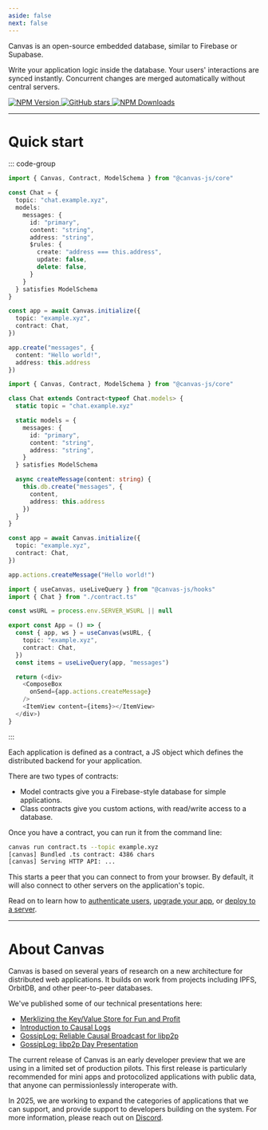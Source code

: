 ```yaml
---
aside: false
next: false
---
```


<div :class="$style.main">

<HeroRow text="Build instant-sync decentralized applications" :image="{ light: '/graphic_jellyfish_dark.png', dark: '/graphic_jellyfish.png' }" />

<div :class="$style.mainInner">

Canvas is an open-source embedded database, similar to Firebase or
Supabase.

Write your application logic inside the database. Your users'
interactions are synced instantly. Concurrent changes
are merged automatically without central servers.

</div>

<FeatureTags :features="[
  {
    text: 'Cross-platform',
    tooltip: 'Works in the browser, in Node.js, or in React Native',
    iconName: 'mobile'
  },
  {
    text: 'Cross-database',
    tooltip: 'Backed by SQLite, Postgres, or IndexedDB',
    iconName: 'database'
  },
  {
    text: 'Realtime',
    tooltip: 'Instant sync via libp2p WebSockets',
    iconName: 'activity'
  },
  {
    text: 'Live queries',
    tooltip: 'React hooks for live apps & database queries',
    iconName: 'compare'
  },
  {
    text: 'Transactions',
    tooltip: 'Transactional logic inside your database',
    iconName: 'atom'
  },
  {
    text: 'Management UI',
    tooltip: 'Edit your application through a database management interface',
    iconName: 'apps',
  },
  {
    text: 'Open source',
    tooltip: 'MIT Licensed, minimal vendor lock-in',
    iconName: 'crown',
  },
  {
    text: 'CRDTs',
    tooltip: 'Soon: Multiplayer editing using embedded CRDTs',
    iconName: 'guide',
    disabled: true,
  },
  {
    text: 'Private Data',
    tooltip: 'Soon: Native end-to-end encrypted data',
    iconName: 'lock',
    disabled: true
  },
]" />

</div>

<div :class="$style.partial">

<EmailForm />

</div>

<div :class="$style.badges">
<a href="https://github.com/canvasxyz/canvas" target="_blank">

![NPM Version](https://img.shields.io/npm/v/%40canvas-js%2Fcore)
![GitHub stars](https://img.shields.io/github/stars/canvasxyz/canvas?style=flat)
![NPM Downloads](https://img.shields.io/npm/dm/%40canvas-js%2Fcore)

</a>
</div>

---

<div :class="$style.sectionHeaderCol">

# Quick start

</div>

<div :class="$style.flex">
  <div :class="$style.colRight">

::: code-group

```ts [Database Contract]
import { Canvas, Contract, ModelSchema } from "@canvas-js/core"

const Chat = {
  topic: "chat.example.xyz",
  models:
    messages: {
      id: "primary",
      content: "string",
      address: "string",
      $rules: {
        create: "address === this.address",
        update: false,
        delete: false,
      }
    }
  } satisfies ModelSchema
}

const app = await Canvas.initialize({
  topic: "example.xyz",
  contract: Chat,
})

app.create("messages", {
  content: "Hello world!",
  address: this.address
})
```

```ts [Class Contract]
import { Canvas, Contract, ModelSchema } from "@canvas-js/core"

class Chat extends Contract<typeof Chat.models> {
  static topic = "chat.example.xyz"

  static models = {
    messages: {
      id: "primary",
      content: "string",
      address: "string",
    }
  } satisfies ModelSchema

  async createMessage(content: string) {
    this.db.create("messages", {
      content,
      address: this.address
    })
  }
}

const app = await Canvas.initialize({
  topic: "example.xyz",
  contract: Chat,
})

app.actions.createMessage("Hello world!")
```

```ts [React]
import { useCanvas, useLiveQuery } from "@canvas-js/hooks"
import { Chat } from "./contract.ts"

const wsURL = process.env.SERVER_WSURL || null

export const App = () => {
  const { app, ws } = useCanvas(wsURL, {
    topic: "example.xyz",
    contract: Chat,
  })
  const items = useLiveQuery(app, "messages")

  return (<div>
    <ComposeBox
      onSend={app.actions.createMessage}
    />
    <ItemView content={items}></ItemView>
  </div>)
}
```

:::

<CodeGroupOpener /> <!-- needed for production build -->

  </div>
  <div :class="$style.colLeft">

Each application is defined as a contract, a JS object which
defines the distributed backend for your application.

There are two types of contracts:

- Model contracts give you a Firebase-style database
  for simple applications.
- Class contracts give you custom actions, with read/write
  access to a database.

Once you have a contract, you can run it from the command line:

```sh
canvas run contract.ts --topic example.xyz
[canvas] Bundled .ts contract: 4386 chars
[canvas] Serving HTTP API: ...
```

This starts a peer that you can connect to from your browser. By
default, it will also connect to other servers on the
application's topic.

Read on to learn how to [authenticate users](/4-identities-auth),
[upgrade your app](/6-deploying), or [deploy to a
server](/7-upgrading).

  </div>
</div>

---

<div :class="$style.end">

<div :class="$style.sectionHeader">

# About Canvas

</div>

Canvas is based on several years of research on a new architecture for
distributed web applications. It builds on work from projects including IPFS,
OrbitDB, and other peer-to-peer databases.

We've published some of our technical presentations here:

- [Merklizing the Key/Value Store for Fun and Profit](https://joelgustafson.com/posts/2023-05-04/merklizing-the-key-value-store-for-fun-and-profit)
- [Introduction to Causal Logs](https://joelgustafson.com/posts/2024-09-30/introduction-to-causal-logs)
- [GossipLog: Reliable Causal Broadcast for libp2p](https://joelgustafson.com/posts/2024-09-30/gossiplog-reliable-causal-broadcast-for-libp2p)
- [GossipLog: libp2p Day Presentation](https://www.youtube.com/watch?v=X8nAdx1G-Cs)

The current release of Canvas is an early developer preview that we
are using in a limited set of production pilots. This first release is
particularly recommended for mini apps and protocolized
applications with public data, that anyone can permissionlessly
interoperate with.

In 2025, we are working to expand the categories of applications that
we can support, and provide support to developers building on the system.
For more information, please reach out on [Discord](https://discord.gg/EjczssxKpR).

</div>

<HomepageFooter />

<style module>
.main p[class="text"],
.main a[class="tagline"],
.sectionHeader h1,
.sectionHeaderCol h1 { font-family: "Space Grotesk"; }

.main, .partial { max-width: 520px; }
.mainInner { max-width: 520px; } /* make room for jellyfish */
@media (max-width: 960px) {
  .main, .partial { margin: 0 auto; }
  .mainInner { max-width: none; }
}

.sectionHeaderCol { margin: 2.5rem 0 0.7rem; }
.sectionHeader { margin: 2.5rem 0 1.3rem; }

.badges {
  margin: 0 auto;
}
.badges p {
  display: flex;
  flex-direction: row;
  transform: scale(1.04);
  transform-origin: left center;
  margin-bottom: 2rem;
  justify-content: center;
}
.badges p img { height: 140%; margin-right: 6px; }
@media (min-width: 960px) {
  .badges p { justify-content: left; }
}

.flex div[class*="vp-adaptive-theme"] { font-size: 98%; }
.colLeft div[class*="vp-adaptive-theme"] { font-size: 96%; }

.flex { display: flex; flex-direction: row-reverse; padding-bottom: 10px;}
.colLeft { width: 49%; padding-right: 33px; padding-top: 0px; }
.colLeft hr { margin: 1.75rem 0; }
.colRight { width: 51%; }
.colLeft div[class*="vp-adaptive-theme"] { margin: 1.33rem 0 1.32rem !important; }

@media (max-width: 640px) {
  .flex { display: block; padding-top: 1px; }
  .colLeft { width: 100%; padding-right: 0; }
  .colRight { width: 100%; }
}

.end {
  margin: 40px 0;
  max-width: 600px;
}
</style>
